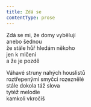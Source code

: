 ```yaml
---
title: Zdá se
contentType: prose
---
```


Zdá se mi, že domy vybělují  
anebo šednou  
že stále hůř hledám někoho  
jen k mlčení  
a že je pozdě

Váhavé struny nahých houslistů  
roztřepenými smyčci rozeznělé  
stále dokola táž slova  
tytéž melodie  
kamkoli vkročíš
